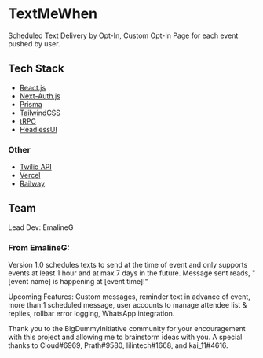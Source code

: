 # TextMeWhen

Scheduled Text Delivery by Opt-In, Custom Opt-In Page for each event pushed by user.

## Tech Stack

- [React.js](https://reactjs.org/)
- [Next-Auth.js](https://next-auth.js.org)
- [Prisma](https://prisma.io)
- [TailwindCSS](https://tailwindcss.com)
- [tRPC](https://trpc.io)
- [HeadlessUI](https://headlessui.com/)

### Other

- [Twilio API](https://www.twilio.com/docs)
- [Vercel](https://vercel.com)
- [Railway](https://railway.app)

## Team 
Lead Dev: EmalineG

### From EmalineG:

Version 1.0 schedules texts to send at the time of event and only supports events at least 1 hour and at max 7 days in the future. Message sent reads, "[event name] is happening at [event time]!"

Upcoming Features: Custom messages, reminder text in advance of event, more than 1 scheduled message, user accounts to manage attendee list & replies, rollbar error logging, WhatsApp integration.

Thank you to the BigDummyInitiative community for your encouragement with this project and allowing me to brainstorm ideas with you. A special thanks to Cloud#6969, Prath#9580, lilintech#1668, and kai_11#4616.


